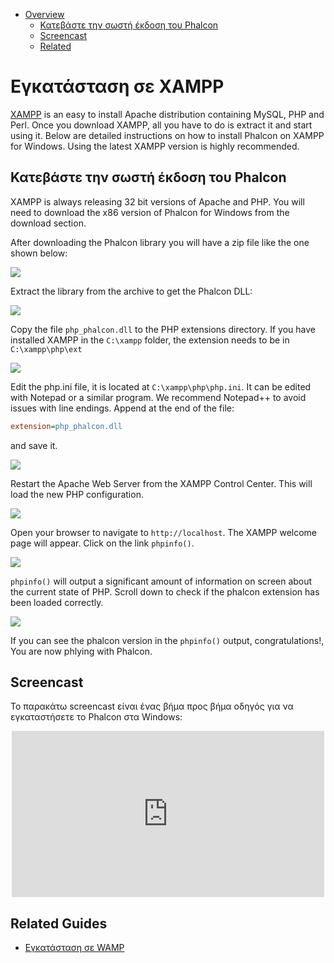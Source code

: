 <div class='article-menu'>
  <ul>
    <li>
      <a href="#overview">Overview</a> <ul>
        <li>
          <a href="#phalcon">Κατεβάστε την σωστή έκδοση του Phalcon</a>
        </li>
        <li>
          <a href="#screencast">Screencast</a>
        </li>
        <li>
          <a href="#related">Related</a>
        </li>
      </ul>
    </li>
  </ul>
</div>

<a name='overview'></a>

# Εγκατάσταση σε XAMPP

[XAMPP](https://www.apachefriends.org/download.html) is an easy to install Apache distribution containing MySQL, PHP and Perl. Once you download XAMPP, all you have to do is extract it and start using it. Below are detailed instructions on how to install Phalcon on XAMPP for Windows. Using the latest XAMPP version is highly recommended.

<a name='phalcon'></a>

## Κατεβάστε την σωστή έκδοση του Phalcon

XAMPP is always releasing 32 bit versions of Apache and PHP. You will need to download the x86 version of Phalcon for Windows from the download section.

After downloading the Phalcon library you will have a zip file like the one shown below:

![](/images/content/webserver-xampp-1.png)

Extract the library from the archive to get the Phalcon DLL:

![](/images/content/webserver-xampp-2.png)

Copy the file `php_phalcon.dll` to the PHP extensions directory. If you have installed XAMPP in the `C:\xampp` folder, the extension needs to be in `C:\xampp\php\ext`

![](/images/content/webserver-xampp-3.png)

Edit the php.ini file, it is located at `C:\xampp\php\php.ini`. It can be edited with Notepad or a similar program. We recommend Notepad++ to avoid issues with line endings. Append at the end of the file:

```ini
extension=php_phalcon.dll
```

and save it.

![](/images/content/webserver-xampp-4.png)

Restart the Apache Web Server from the XAMPP Control Center. This will load the new PHP configuration.

![](/images/content/webserver-xampp-5.png)

Open your browser to navigate to `http://localhost`. The XAMPP welcome page will appear. Click on the link `phpinfo()`.

![](/images/content/webserver-xampp-6.png)

`phpinfo()` will output a significant amount of information on screen about the current state of PHP. Scroll down to check if the phalcon extension has been loaded correctly.

![](/images/content/webserver-xampp-7.png)

If you can see the phalcon version in the `phpinfo()` output, congratulations!, You are now phlying with Phalcon.

<a name='screencast'></a>

## Screencast

Το παρακάτω screencast είναι ένας βήμα προς βήμα οδηγός για να εγκαταστήσετε το Phalcon στα Windows:

<div align="center">
  <iframe src="https://player.vimeo.com/video/40265988" 
          width="500" 
          height="266" 
          frameborder="0" webkitallowfullscreen mozallowfullscreen allowfullscreen>
  </iframe>
</div>

<a name='related'></a>

## Related Guides

- [Εγκατάσταση σε WAMP](/[[language]]/[[version]]/webserver-wamp)